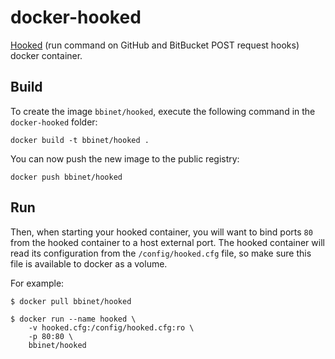docker-hooked
=============

[Hooked](https://github.com/bbinet/docker-hooked) (run command on GitHub and
BitBucket POST request hooks) docker container.


Build
-----

To create the image `bbinet/hooked`, execute the following command in the
`docker-hooked` folder:

    docker build -t bbinet/hooked .

You can now push the new image to the public registry:
    
    docker push bbinet/hooked


Run
---

Then, when starting your hooked container, you will want to bind ports `80`
from the hooked container to a host external port.
The hooked container will read its configuration from the `/config/hooked.cfg`
file, so make sure this file is available to docker as a volume.

For example:

    $ docker pull bbinet/hooked

    $ docker run --name hooked \
        -v hooked.cfg:/config/hooked.cfg:ro \
        -p 80:80 \
        bbinet/hooked
